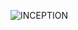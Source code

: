 ![INCEPTION](https://github.com/emohamedd/Inception-docker/assets/102475281/1bc3d7d6-3fe4-4959-bf17-23602b802846)
